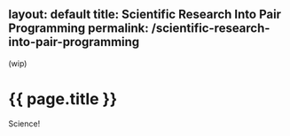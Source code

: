 layout: default
title: Scientific Research Into Pair Programming
permalink: /scientific-research-into-pair-programming
---

(wip)

# {{ page.title }}

<div class="border-t-4 border-indigo-dark w-24 mt-4 mb-8"></div>

Science!
